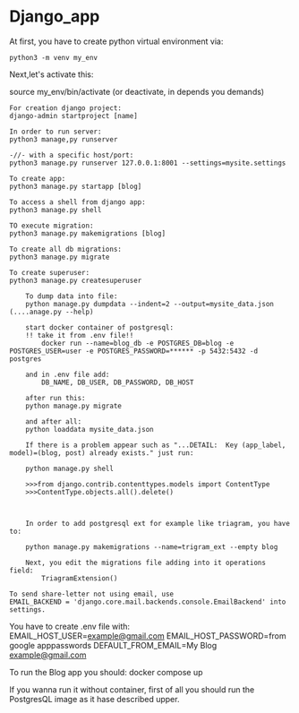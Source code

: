 # Django_app

At first, you have to create python virtual environment via:
```
python3 -m venv my_env
```

Next,let's activate this:

source my_env/bin/activate
(or deactivate, in depends you demands)

    For creation django project:
    django-admin startproject [name]

    In order to run server:
    python3 manage,py runserver
    
    -//- with a specific host/port:
    python3 manage.py runserver 127.0.0.1:8001 --settings=mysite.settings

    To create app:
    python3 manage.py startapp [blog]

    To access a shell from django app:
    python3 manage.py shell

    TO execute migration:
    python3 manage.py makemigrations [blog]
    
    To create all db migrations:
    python3 manage.py migrate

    To create superuser:
    python3 manage.py createsuperuser

        To dump data into file:
        python manage.py dumpdata --indent=2 --output=mysite_data.json (....anage.py --help)

        start docker container of postgresql:
        !! take it from .env file!!
            docker run --name=blog_db -e POSTGRES_DB=blog -e POSTGRES_USER=user -e POSTGRES_PASSWORD=****** -p 5432:5432 -d postgres
        
        and in .env file add:
            DB_NAME, DB_USER, DB_PASSWORD, DB_HOST

        after run this:
        python manage.py migrate

        and after all:
        python loaddata mysite_data.json
        
        If there is a problem appear such as "...DETAIL:  Key (app_label, model)=(blog, post) already exists." just run:

        python manage.py shell

        >>>from django.contrib.contenttypes.models import ContentType
        >>>ContentType.objects.all().delete()



        In order to add postgresql ext for example like triagram, you have to:

        python manage.py makemigrations --name=trigram_ext --empty blog

        Next, you edit the migrations file adding into it operations field:
            TriagramExtension()

    To send share-letter not using email, use 
    EMAIL_BACKEND = 'django.core.mail.backends.console.EmailBackend' into settings.
    
You have to create .env file with:  
EMAIL_HOST_USER=<example@gmail.com>
EMAIL_HOST_PASSWORD=from google apppasswords
DEFAULT_FROM_EMAIL=My Blog <example@gmail.com>

To run the Blog app you should:
    docker compose up

If you wanna run it without container, first of all you should
run the PostgresQL image as it hase described upper.
